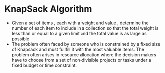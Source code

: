 # KnapSack Algorithm
 - Given a set of items , each with a weight and value , determine the number of each item to include in a collection so that the total weight is less than or equal to a given limit and the total value is as large as possible
- The problem often faced by someone who is constrained by a fixed size of Knapsack and must fullfill it with the most valuable items. The problem often arises in resource allocation where the decision makers have to choose from a set of non-divisible projects or tasks under a fixed budget or time constraint.
